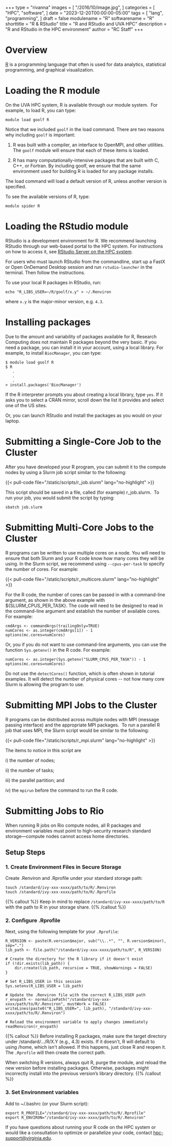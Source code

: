 +++
type = "rivanna"
images = [
  "/2016/10/image.jpg",
]
categories = [
  "HPC",
  "software",
]
date = "2023-12-20T00:00:00-05:00"
tags = [
  "lang",
  "programming",
]
draft = false
modulename = "R"
softwarename = "R"
shorttitle = "R & RStudio"
title = "R and RStudio and UVA HPC"
description = "R and RStudio in the HPC environment"
author = "RC Staff"
+++

# Overview

[R](https://www.r-project.org/) is a programming language that often is used for data analytics, statistical programming, and graphical visualization.

# Loading the R module
On the UVA HPC system, R is available through our module system.  For example, to load R, you can type:

```
module load goolf R
```

Notice that we included `goolf` in the load command. There are two reasons why including `goolf` is important:

1. R was built with a compiler, an interface to OpenMPI, and other utilities.  The `goolf` module will ensure that each of these items is loaded.

2. R has many computationally-intensive packages that are built with C, C++, or Fortran. By including goolf, we ensure that the same environment used for building R is loaded for any package installs.

The load command will load a default version of R, unless another version is specified.

To see the available versions of R, type:

```
module spider R
```


# Loading the RStudio module

RStudio is a development environment for R. We recommend launching RStudio through our web-based portal to the HPC system. For instructions on how to access it, see [RStudio Server on the HPC system](/userinfo/hpc/software/rstudio/).

For users who must launch RStudio from the commandline, start up a FastX or Open OnDemand Desktop session and run `rstudio-launcher` in the terminal. Then follow the instructions.

To use your local R packages in RStudio, run:
```
echo "R_LIBS_USER=~/R/goolf/x.y" > ~/.Renviron
```
where `x.y` is the major-minor version, e.g. `4.3`.

# Installing packages

Due to the amount and variability of packages available for R, Research Computing does not maintain R packages beyond the very basic.  If you need a package, you can install it in your account, using a local library.  For example, to install `BiocManager`, you can type:

```
$ module load goolf R
$ R
   .
   .
   .
> install.packages('BiocManager')

```

If the R interpreter prompts you about creating a local library, type `yes`.  If it asks you to select a CRAN mirror, scroll down the list it provides and select one of the US sites.

Or, you can launch RStudio and install the packages as you would on your laptop.


# Submitting a Single-Core Job to the Cluster

After you have developed your R program, you can submit it to the compute nodes by using a Slurm job script similar to the following: 

{{< pull-code file="/static/scripts/r_job.slurm" lang="no-highlight" >}}

This script should be saved in a file, called (for example) r_job.slurm.  To run your job, you would submit the script by typing:

```
sbatch job.slurm
```

# Submitting Multi-Core Jobs to the Cluster
R programs can be written to use multiple cores on a node.  You will need to ensure that both Slurm and your R code know how many cores they will be using.  In the Slurm script, we recommend using `--cpus-per-task` to specify the number of cores.  For example:

{{< pull-code file="/static/scripts/r_multicore.slurm" lang="no-highlight" >}}

For the R code, the number of cores can be passed in with a command-line argument, as shown in the above example with ${SLURM_CPUS_PER_TASK}.  The code will need to be designed to read in the command-line argument and establish the number of available cores.  For example:

```
cmdArgs <- commandArgs(trailingOnly=TRUE)
numCores <- as.integer(cmdArgs[1]) - 1
options(mc.cores=numCores)
```
Or, you if you do not want to use command-line arguments, you can use the function `Sys.getenv()` in the R code.  For example:

```
numCores <- as.integer(Sys.getenv("SLURM_CPUS_PER_TASK")) - 1
options(mc.cores=numCores)

```

Do not use the `detectCores()` function, which is often shown in tutorial examples.  It will detect the number of physical cores -- not how many core Slurm is allowing the program to use.


# Submitting MPI Jobs to the Cluster

R programs can be distributed across multiple nodes with MPI (message passing interface) and the appropriate MPI packages.  To run a parallel R job that uses MPI, the Slurm script would be similar to the following:

{{< pull-code file="/static/scripts/r_mpi.slurm" lang="no-highlight" >}}

The items to notice in this script are 

i)   the number of nodes; 

ii)  the number of tasks; 

iii) the parallel partition; and 

iv)  the `mpirun` before the command to run the R code.



# Submitting Jobs to Rio

When running R jobs on Rio compute nodes, all R packages and environment variables must point to high-security research standard storage—compute nodes cannot access home directories.

## Setup Steps

### 1. Create Environment Files in Secure Storage
Create .Renviron and .Rprofile under your standard storage path:

```
touch /standard/ivy-xxx-xxxx/path/to/R/.Renviron
touch /standard/ivy-xxx-xxxx/path/to/R/.Rprofile
```
{{% callout %}}
Keep in mind to replace `/standard/ivy-xxx-xxxx/path/to/R` with the path to R in your storage share.
{{% /callout %}}

### 2. Configure .Rprofile
Next, using the following template for your `.Rprofile`:

```
R_VERSION <- paste(R.version$major, sub("\\..*", "", R.version$minor), sep=".")
lib_path <- file.path("/standard/ivy-xxx-xxxx/path/to/R", R_VERSION)

# Create the directory for the R library if it doesn't exist
if (!dir.exists(lib_path)) {
    dir.create(lib_path, recursive = TRUE, showWarnings = FALSE)
}

# Set R_LIBS_USER in this session
Sys.setenv(R_LIBS_USER = lib_path)

# Update the .Renviron file with the correct R_LIBS_USER path
r_envpath <- normalizePath("/standard/ivy-xxx-xxxx/path/to/R/.Renviron", mustWork = FALSE)
writeLines(paste0("R_LIBS_USER=", lib_path), "/standard/ivy-xxx-xxxx/path/to/R/.Renviron")

# Reload the environment variable to apply changes immediately
readRenviron(r_envpath)
```


{{% callout %}}
Before installing R packages, make sure the target directory under /standard/.../R/X.Y (e.g., 4.3) exists. If it doesn't, R will default to using /home, which isn't allowed. If this happens, just close R and reopen it. The `.Rprofile` will then create the correct path.

When switching R versions, always quit R, purge the module, and reload the new version before installing packages. Otherwise, packages might incorrectly install into the previous version’s library directory.
{{% /callout %}}

### 3. Set Environment variables
Add to ~/.bashrc (or your Slurm script):

```
export R_PROFILE="/standard/ivy-xxx-xxxx/path/to/R/.Rprofile"
export R_ENVIRON="/standard/ivy-xxx-xxxx/path/to/R/.Renviron"
```

If you have questions about running your R code on the HPC system or would like a consultation to optimize or parallelize your code, contact hpc-support@virginia.edu.